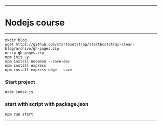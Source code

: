 ***
#  __Nodejs course__

***
```
mkdir blog
wget https://github.com/startbootstrap/startbootstrap-clean-blog/archive/gh-pages.zip
unzip gh-pages.zip
npm init -y
npm install nodemon --save-dev
npm install express
npm install express-edge --save
```
### __Start project__
```
node index.js
```
### __start with script with package.json__

```
npm run start
```
***